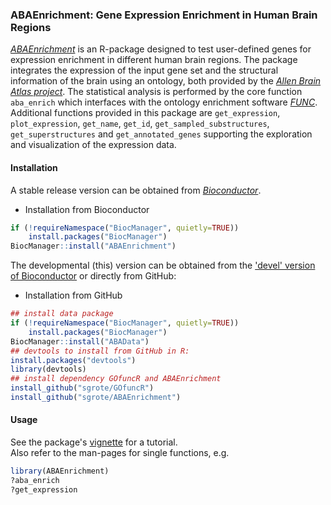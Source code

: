 ### ABAEnrichment: Gene Expression Enrichment in Human Brain Regions 

[_ABAEnrichment_](https://www.bioconductor.org/packages/release/bioc/html/ABAEnrichment.html)
is an R-package designed to test user-defined genes for expression enrichment in different human brain regions.
The package integrates the expression of the input gene set and the structural information of the brain using an ontology, both provided by the [_Allen Brain Atlas project_](http://www.brain-map.org/).
The statistical analysis is performed by the core function `aba_enrich` which interfaces with the ontology enrichment software [_FUNC_](https://www.ncbi.nlm.nih.gov/pmc/articles/PMC1800870/).
Additional functions provided in this package are `get_expression`, `plot_expression`, `get_name`, `get_id`, `get_sampled_substructures`, `get_superstructures` and `get_annotated_genes` supporting the exploration and visualization of the expression data.

#### Installation
A stable release version can be obtained from [_Bioconductor_](https://www.bioconductor.org/packages/release/bioc/html/ABAEnrichment.html).

+ Installation from Bioconductor
```r
if (!requireNamespace("BiocManager", quietly=TRUE))
    install.packages("BiocManager")
BiocManager::install("ABAEnrichment")
```

The developmental (this) version can be obtained from the ['devel' version of Bioconductor](https://bioconductor.org/developers/how-to/useDevel/) or directly from
GitHub:

+ Installation from GitHub
```r
## install data package
if (!requireNamespace("BiocManager", quietly=TRUE))
    install.packages("BiocManager")
BiocManager::install("ABAData")
## devtools to install from GitHub in R:
install.packages("devtools")
library(devtools)
## install dependency GOfuncR and ABAEnrichment
install_github("sgrote/GOfuncR")
install_github("sgrote/ABAEnrichment")
```


#### Usage  
See the package's [vignette](https://www.bioconductor.org/packages/release/bioc/vignettes/ABAEnrichment/inst/doc/ABAEnrichment.html) for a tutorial.  
Also refer to the man-pages for single functions, e.g.

```r
library(ABAEnrichment)
?aba_enrich
?get_expression
```


